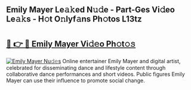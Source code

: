 ## Emily Mayer Le𝚊𝚔ed N𝚞𝚍e - Part-Ges Vi𝚍eo Le𝚊𝚔s - H𝚘t O𝚗lyf𝚊ns Ph𝚘tos L13tz

# <h2><a href="http://hf7ho3.feru.top/?c=Emily+Mayer">🔗 👉 🔴 Emily Mayer Vi𝚍𝚎o Ph𝚘t𝚘𝚜</a></h2>

[![Emily Mayer Nu𝚍𝚎s](https://i.imgur.com/0TWrTi3.gif)](http://hf7ho3.feru.top/?c=Emily+Mayer)
Online entertainer Emily Mayer and digital artist, celebrated for disseminating dance and lifestyle content through collaborative dance performances and short videos. Public figures Emily Mayer can use their influence to promote social change. 
